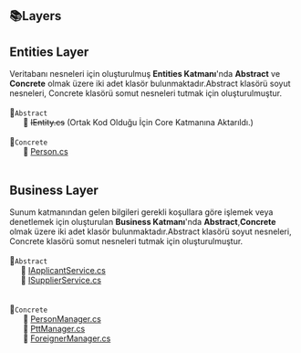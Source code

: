 ## :books:Layers  
## Entities Layer
Veritabanı nesneleri için oluşturulmuş **Entities Katmanı**'nda **Abstract** ve **Concrete** olmak üzere iki adet klasör bulunmaktadır.Abstract klasörü soyut nesneleri, Concrete klasörü somut nesneleri tutmak için oluşturulmuştur.  
<br>:file_folder:`Abstract`  
&nbsp;&nbsp;&nbsp;&nbsp;&nbsp;&nbsp;📄 ~~IEntity.cs~~ (Ortak Kod Olduğu İçin Core Katmanına Aktarıldı.)
<br> <br> :file_folder:`Concrete`  
&nbsp;&nbsp;&nbsp;&nbsp;&nbsp;&nbsp;📄 [Person.cs](https://github.com/ibrahimalzamel/MaskeTakip/blob/master/Entities/Concrete/Person.cs)  
<br>
##  Business Layer
Sunum katmanından gelen bilgileri gerekli koşullara göre işlemek veya denetlemek için oluşturulan **Business Katmanı**'nda **Abstract**,**Concrete** olmak üzere iki adet klasör bulunmaktadır.Abstract klasörü soyut nesneleri, Concrete klasörü somut nesneleri tutmak için oluşturulmuştur.  
<br>:file_folder:`Abstract`  
&nbsp;&nbsp;&nbsp;&nbsp;&nbsp;📄 [IApplicantService.cs](https://github.com/ibrahimalzamel/MaskeTakip/blob/master/Business/Abstract/IApplicantService.cs)  
&nbsp;&nbsp;&nbsp;&nbsp;&nbsp;📄 [ISupplierService.cs](https://github.com/ibrahimalzamel/MaskeTakip/blob/master/Business/Abstract/ISupplierService.cs)  
<br> <br> :file_folder:`Concrete`  
&nbsp;&nbsp;&nbsp;&nbsp;&nbsp;&nbsp;📄 [PersonManager.cs](https://github.com/ibrahimalzamel/MaskeTakip/blob/master/Business/Concrete/PersonManager.cs)  
&nbsp;&nbsp;&nbsp;&nbsp;&nbsp;&nbsp;📄 [PttManager.cs](https://github.com/ibrahimalzamel/MaskeTakip/blob/master/Business/Concrete/PttManager.cs)  
&nbsp;&nbsp;&nbsp;&nbsp;&nbsp;&nbsp;📄 [ForeignerManager.cs](https://github.com/ibrahimalzamel/MaskeTakip/blob/master/Business/Concrete/ForeignerManager.cs)    
